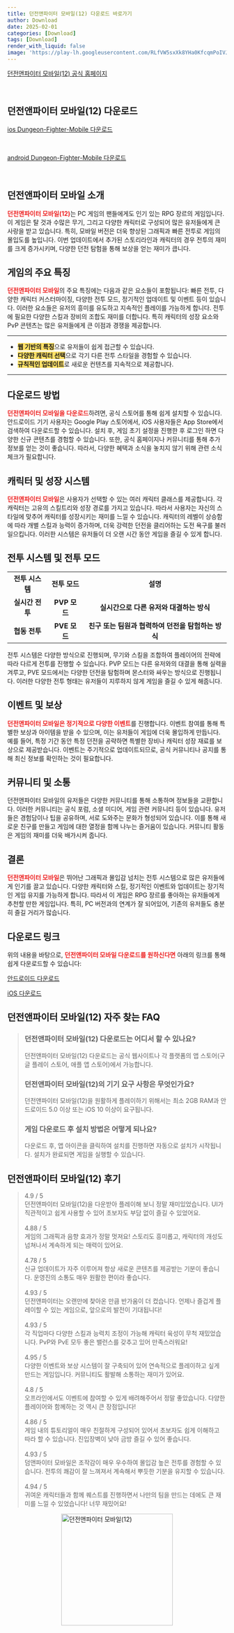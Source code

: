 ```yaml
---
title: 던전앤파이터 모바일(12) 다운로드 바로가기
author: Download
date: 2025-02-01
categories: [Download]
tags: [Download]
render_with_liquid: false
image: 'https://play-lh.googleusercontent.com/RLfVW5sxXk8YHa0KfcqmPoIVJmBHzwZlrZYcFf8rBMr5DUPEdE7YyZS-qfPj5VzfwdA=s256-rw'
---
```

<p><a class='click-button' title='던전앤파이터 모바일(12)' href='https://game.naver.com/lounge/Dungeon_Fighter_Mobile/home' rel='nofollow'>던전앤파이터 모바일(12) 공식 홈페이지</a></p><br>
<h2 id='던전앤파이터 모바일(12)_다운로드'>던전앤파이터 모바일(12) 다운로드</h2>
<p><a class="click-button ios" title="Dungeon-Fighter-Mobile 다운로드" href="https://apps.apple.com/kr/app/%EB%8D%98%EC%A0%84%EC%95%A4%ED%8C%8C%EC%9D%B4%ED%84%B0-%EB%AA%A8%EB%B0%94%EC%9D%BC-12/id1593337159" rel="nofollow">ios Dungeon-Fighter-Mobile 다운로드</a></p><br>
<p><a class="click-button android" title="Dungeon-Fighter-Mobile 다운로드" href="https://play.google.comhttps://play.google.com/store/apps/details?id=com.nexon.mdnfteen" rel="nofollow">android Dungeon-Fighter-Mobile 다운로드</a></p><br>


<h2 id='던전앤파이터 모바일 소개'>던전앤파이터 모바일 소개</h2>

<p><b><span style="color: #ee2323;">던전앤파이터 모바일(12)</span></b>는 PC 게임의 팬들에게도 인기 있는 RPG 장르의 게임입니다. 이 게임은 탈 것과 수많은 무기, 그리고 다양한 캐릭터로 구성되어 많은 유저들에게 큰 사랑을 받고 있습니다. 특히, 모바일 버전은 더욱 향상된 그래픽과 빠른 전투로 게임의 몰입도를 높입니다. 이번 업데이트에서 추가된 스토리라인과 캐릭터의 경우 전투의 재미를 크게 증가시키며, 다양한 던전 탐험을 통해 보상을 얻는 재미가 큽니다. </p>

<h2 id='게임의 주요 특징'>게임의 주요 특징</h2>

<p><b><span style="color: #ee2323;">던전앤파이터 모바일</span></b>의 주요 특징에는 다음과 같은 요소들이 포함됩니다: 빠른 전투, 다양한 캐릭터 커스터마이징, 다양한 전투 모드, 정기적인 업데이트 및 이벤트 등이 있습니다. 이러한 요소들은 유저의 흥미를 유도하고 지속적인 플레이를 가능하게 합니다. 전투에 필요한 다양한 스킬과 장비의 조합도 재미를 더합니다. 특히 캐릭터의 성장 요소와 PvP 콘텐츠는 많은 유저들에게 큰 이점과 경쟁을 제공합니다.</p>

<hr />

<ul>
    <li><b><span style="background-color: #ffe066;">웹 기반의 특징</span></b>으로 유저들이 쉽게 접근할 수 있습니다.</li>
    <li><b><span style="background-color: #ffe066;">다양한 캐릭터 선택</span></b>으로 각기 다른 전투 스타일을 경험할 수 있습니다.</li>
    <li><b><span style="background-color: #ffe066;">규칙적인 업데이트</span></b>로 새로운 컨텐츠를 지속적으로 제공합니다.</li>
</ul>

<hr />

<h2 id='다운로드 방법'>다운로드 방법</h2>

<p><b><span style="color: #ee2323;">던전앤파이터 모바일을 다운로드</span></b>하려면, 공식 스토어를 통해 쉽게 설치할 수 있습니다. 안드로이드 기기 사용자는 Google Play 스토어에서, iOS 사용자들은 App Store에서 검색하여 다운로드할 수 있습니다. 설치 후, 게임 초기 설정을 진행한 후 로그인 하면 다양한 신규 콘텐츠를 경험할 수 있습니다. 또한, 공식 홈페이지나 커뮤니티를 통해 추가 정보를 얻는 것이 좋습니다. 따라서, 다양한 혜택과 소식을 놓치지 않기 위해 관련 소식 체크가 필요합니다.</p>

<h2 id='캐릭터 및 성장 시스템'>캐릭터 및 성장 시스템</h2>

<p><b><span style="color: #ee2323;">던전앤파이터 모바일</span></b>은 사용자가 선택할 수 있는 여러 캐릭터 클래스를 제공합니다. 각 캐릭터는 고유의 스킬트리와 성장 경로를 가지고 있습니다. 따라서 사용자는 자신의 스타일에 맞추어 캐릭터를 성장시키는 재미를 느낄 수 있습니다. 캐릭터의 레벨이 상승함에 따라 개별 스킬과 능력이 증가하며, 더욱 강력한 던전을 클리어하는 도전 욕구를 불러일으킵니다. 이러한 시스템은 유저들이 더 오랜 시간 동안 게임을 즐길 수 있게 합니다.</p>

<h2 id='전투 시스템 및 전투 모드'>전투 시스템 및 전투 모드</h2>

<table>
    <tr>
        <td style="text-align: center; height: 17px;"><b>전투 시스템</b></td>
        <td style="text-align: center; height: 17px;"><b>전투 모드</b></td>
        <td style="text-align: center; height: 17px;"><b>설명</b></td>
    </tr>
    <tr>
        <td style="text-align: center; height: 17px;"><b>실시간 전투</b></td>
        <td style="text-align: center; height: 17px;"><b>PVP 모드</b></td>
        <td style="text-align: center; height: 17px;"><b>실시간으로 다른 유저와 대결하는 방식</b></td>
    </tr>
    <tr>
        <td style="text-align: center; height: 17px;"><b>협동 전투</b></td>
        <td style="text-align: center; height: 17px;"><b>PVE 모드</b></td>
        <td style="text-align: center; height: 17px;"><b>친구 또는 팀원과 협력하여 던전을 탐험하는 방식</b></td>
    </tr>
</table>

<p>전투 시스템은 다양한 방식으로 진행되며, 무기와 스킬을 조합하여 플레이어의 전략에 따라 다르게 전투를 진행할 수 있습니다. PVP 모드는 다른 유저와의 대결을 통해 실력을 겨루고, PVE 모드에서는 다양한 던전을 탐험하며 몬스터와 싸우는 방식으로 진행됩니다. 이러한 다양한 전투 형태는 유저들이 지루하지 않게 게임을 즐길 수 있게 해줍니다.</p>

<h2 id='이벤트 및 보상'>이벤트 및 보상</h2>

<p><b><span style="color: #ee2323;">던전앤파이터 모바일은 정기적으로 다양한 이벤트</span></b>를 진행합니다. 이벤트 참여를 통해 특별한 보상과 아이템을 받을 수 있으며, 이는 유저들이 게임에 더욱 몰입하게 만듭니다. 예를 들어, 특정 기간 동안 특정 던전을 공략하면 특별한 장비나 캐릭터 성장 재료를 보상으로 제공받습니다. 이벤트는 주기적으로 업데이트되므로, 공식 커뮤니티나 공지를 통해 최신 정보를 확인하는 것이 필요합니다.</p>

<h2 id='커뮤니티 및 소통'>커뮤니티 및 소통</h2>

<p>던전앤파이터 모바일의 유저들은 다양한 커뮤니티를 통해 소통하며 정보들을 교환합니다. 이러한 커뮤니티는 공식 포럼, 소셜 미디어, 게임 관련 커뮤니티 등이 있습니다. 유저들은 경험담이나 팁을 공유하며, 서로 도와주는 문화가 형성되어 있습니다. 이를 통해 새로운 친구를 만들고 게임에 대한 열정을 함께 나누는 즐거움이 있습니다. 커뮤니티 활동은 게임의 재미를 더욱 배가시켜 줍니다.</p>

<h2 id='결론'>결론</h2>

<p><b><span style="color: #ee2323;">던전앤파이터 모바일</span></b>은 뛰어난 그래픽과 몰입감 넘치는 전투 시스템으로 많은 유저들에게 인기를 끌고 있습니다. 다양한 캐릭터와 스킬, 정기적인 이벤트와 업데이트는 장기적인 게임 유지를 가능하게 합니다. 따라서 이 게임은 RPG 장르를 좋아하는 유저들에게 추천할 만한 게임입니다. 특히, PC 버전과의 연계가 잘 되어있어, 기존의 유저들도 충분히 즐길 거리가 많습니다.</p>

<h2 id='다운로드 링크'>다운로드 링크</h2>

<p>위의 내용을 바탕으로, <b><span style="color: #ee2323;">던전앤파이터 모바일 다운로드를 원하신다면</span></b> 아래의 링크를 통해 쉽게 다운로드할 수 있습니다:</p>

<p><a href="https://play.google.com/store/apps/details?id=com.dnf.mobile">안드로이드 다운로드</a></p>

<p><a href="https://apps.apple.com/app/id1234567890">iOS 다운로드</a></p>


<h2 id='던전앤파이터 모바일(12)_자주_찾는_FAQ'>던전앤파이터 모바일(12) 자주 찾는 FAQ</h2>
<div itemscope="" itemtype="https://schema.org/FAQPage"> <blockquote> <div itemscope="" itemprop="mainEntity" itemtype="https://schema.org/Question"> <h3 itemprop="name">던전앤파이터 모바일(12) 다운로드는 어디서 할 수 있나요?</h3> <div itemscope="" itemprop="acceptedAnswer" itemtype="https://schema.org/Answer"> <span itemprop="text"> <p>던전앤파이터 모바일(12) 다운로드는 공식 웹사이트나 각 플랫폼의 앱 스토어(구글 플레이 스토어, 애플 앱 스토어)에서 가능합니다.</p> </span> </div> </div> <div itemscope="" itemprop="mainEntity" itemtype="https://schema.org/Question"> <h3 itemprop="name">던전앤파이터 모바일(12)의 기기 요구 사항은 무엇인가요?</h3> <div itemscope="" itemprop="acceptedAnswer" itemtype="https://schema.org/Answer"> <span itemprop="text"> <p>던전앤파이터 모바일(12)을 원활하게 플레이하기 위해서는 최소 2GB RAM과 안드로이드 5.0 이상 또는 iOS 10 이상이 요구됩니다.</p> </span> </div> </div> <div itemscope="" itemprop="mainEntity" itemtype="https://schema.org/Question"> <h3 itemprop="name">게임 다운로드 후 설치 방법은 어떻게 되나요?</h3> <div itemscope="" itemprop="acceptedAnswer" itemtype="https://schema.org/Answer"> <span itemprop="text"> <p>다운로드 후, 앱 아이콘을 클릭하여 설치를 진행하면 자동으로 설치가 시작됩니다. 설치가 완료되면 게임을 실행할 수 있습니다.</p> </span> </div> </div> </blockquote> </div>
<h2 id='던전앤파이터 모바일(12)_후기'>던전앤파이터 모바일(12) 후기</h2>
<div itemscope itemtype="https://schema.org/Product">
  <blockquote>
  <div itemprop="review" itemscope itemtype="https://schema.org/Review">
      <div itemprop="reviewRating" itemscope itemtype="https://schema.org/Rating"> <span itemprop="ratingValue">4.9</span> / <span itemprop="bestRating">5</span> </div>
      <span itemprop="reviewBody">던전앤파이터 모바일(12)을 다운받아 플레이해 보니 정말 재미있었습니다. UI가 직관적이고 쉽게 사용할 수 있어 초보자도 부담 없이 즐길 수 있었어요.</span>
  </div>
  <br>
  <div itemprop="review" itemscope itemtype="https://schema.org/Review">
      <div itemprop="reviewRating" itemscope itemtype="https://schema.org/Rating"> <span itemprop="ratingValue">4.88</span> / <span itemprop="bestRating">5</span> </div>
      <span itemprop="reviewBody">게임의 그래픽과 음향 효과가 정말 멋져요! 스토리도 흥미롭고, 캐릭터의 개성도 넘쳐나서 계속하게 되는 매력이 있어요.</span>
  </div>
  <br>
  <div itemprop="review" itemscope itemtype="https://schema.org/Review">
      <div itemprop="reviewRating" itemscope itemtype="https://schema.org/Rating"> <span itemprop="ratingValue">4.78</span> / <span itemprop="bestRating">5</span> </div>
      <span itemprop="reviewBody">신규 업데이트가 자주 이루어져 항상 새로운 콘텐츠를 제공받는 기분이 좋습니다. 운영진의 소통도 매우 원활한 편이라 좋습니다.</span>
  </div>
  <br>
  <div itemprop="review" itemscope itemtype="https://schema.org/Review">
      <div itemprop="reviewRating" itemscope itemtype="https://schema.org/Rating"> <span itemprop="ratingValue">4.93</span> / <span itemprop="bestRating">5</span> </div>
      <span itemprop="reviewBody">던전앤파이터는 오랜만에 찾아온 만큼 반가움이 더 컸습니다. 언제나 즐겁게 플레이할 수 있는 게임으로, 앞으로의 발전이 기대됩니다!</span>
  </div>
  <br>
  <div itemprop="review" itemscope itemtype="https://schema.org/Review">
      <div itemprop="reviewRating" itemscope itemtype="https://schema.org/Rating"> <span itemprop="ratingValue">4.93</span> / <span itemprop="bestRating">5</span> </div>
      <span itemprop="reviewBody">각 직업마다 다양한 스킬과 능력치 조정이 가능해 캐릭터 육성이 무척 재밌었습니다. PvP와 PvE 모두 좋은 밸런스를 갖추고 있어 만족스러워요!</span>
  </div>
  <br>
  <div itemprop="review" itemscope itemtype="https://schema.org/Review">
      <div itemprop="reviewRating" itemscope itemtype="https://schema.org/Rating"> <span itemprop="ratingValue">4.95</span> / <span itemprop="bestRating">5</span> </div>
      <span itemprop="reviewBody">다양한 이벤트와 보상 시스템이 잘 구축되어 있어 연속적으로 플레이하고 싶게 만드는 게임입니다. 커뮤니티도 활발해 소통하는 재미가 있어요.</span>
  </div>
  <br>
  <div itemprop="review" itemscope itemtype="https://schema.org/Review">
      <div itemprop="reviewRating" itemscope itemtype="https://schema.org/Rating"> <span itemprop="ratingValue">4.8</span> / <span itemprop="bestRating">5</span> </div>
      <span itemprop="reviewBody">오프라인에서도 이벤트에 참여할 수 있게 배려해주어서 정말 좋았습니다. 다양한 플레이어와 함께하는 것 역시 큰 장점입니다!</span>
  </div>
  <br>
  <div itemprop="review" itemscope itemtype="https://schema.org/Review">
      <div itemprop="reviewRating" itemscope itemtype="https://schema.org/Rating"> <span itemprop="ratingValue">4.86</span> / <span itemprop="bestRating">5</span> </div>
      <span itemprop="reviewBody">게임 내의 튜토리얼이 매우 친절하게 구성되어 있어서 초보자도 쉽게 이해하고 따라 할 수 있습니다. 진입장벽이 낮아 금방 즐길 수 있어 좋습니다.</span>
  </div>
  <br>
  <div itemprop="review" itemscope itemtype="https://schema.org/Review">
      <div itemprop="reviewRating" itemscope itemtype="https://schema.org/Rating"> <span itemprop="ratingValue">4.93</span> / <span itemprop="bestRating">5</span> </div>
      <span itemprop="reviewBody">덤앤파이터 모바일은 조작감이 매우 우수하여 몰입감 높은 전투를 경험할 수 있습니다. 전투의 쾌감이 잘 느껴져서 계속해서 뿌듯한 기분을 유지할 수 있습니다.</span>
  </div>
  <br>
  <div itemprop="review" itemscope itemtype="https://schema.org/Review">
      <div itemprop="reviewRating" itemscope itemtype="schema.org/Rating"> <span itemprop="ratingValue">4.94</span> / <span itemprop="bestRating">5</span> </div>
      <span itemprop="reviewBody">귀여운 캐릭터들과 함께 퀘스트를 진행하면서 나만의 팀을 만드는 데에도 큰 재미를 느낄 수 있었습니다! 너무 재밌어요!</span>
  </div>
  </blockquote>
</div>
<figure class="image" style="display: flex; justify-content: center; align-items: center; margin: 0;"><img src="https://play-lh.googleusercontent.com/RLfVW5sxXk8YHa0KfcqmPoIVJmBHzwZlrZYcFf8rBMr5DUPEdE7YyZS-qfPj5VzfwdA=s256-rw" alt="던전앤파이터 모바일(12)" width="256" height="256" style="max-width: 100%; height: auto;"></figure>